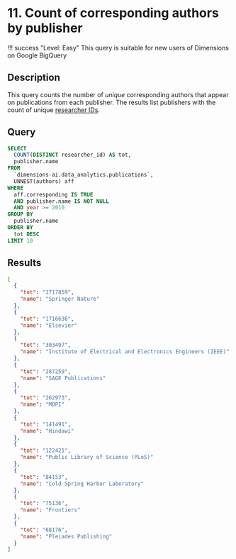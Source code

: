 # 11. Count of corresponding authors by publisher

!!! success "Level: Easy"
    This query is suitable for new users of Dimensions on Google BigQuery

## Description

This query counts the number of *unique* corresponding authors that appear on publications from each publisher. The results list publishers with the count of unique [researcher IDs](https://plus.dimensions.ai/support/solutions/articles/23000018779-how-are-researchers-unified-disambiguated-in-dimensions-).

## Query

```sql
SELECT
  COUNT(DISTINCT researcher_id) AS tot,
  publisher.name
FROM
  `dimensions-ai.data_analytics.publications`,
  UNNEST(authors) aff
WHERE
  aff.corresponding IS TRUE
  AND publisher.name IS NOT NULL
  AND year >= 2010
GROUP BY
  publisher.name
ORDER BY
  tot DESC
LIMIT 10
```



## Results

```json
[
  {
    "tot": "1717859",
    "name": "Springer Nature"
  },
  {
    "tot": "1716636",
    "name": "Elsevier"
  },
  {
    "tot": "303497",
    "name": "Institute of Electrical and Electronics Engineers (IEEE)"
  },
  {
    "tot": "287259",
    "name": "SAGE Publications"
  },
  {
    "tot": "262973",
    "name": "MDPI"
  },
  {
    "tot": "141491",
    "name": "Hindawi"
  },
  {
    "tot": "122421",
    "name": "Public Library of Science (PLoS)"
  },
  {
    "tot": "84153",
    "name": "Cold Spring Harbor Laboratory"
  },
  {
    "tot": "75136",
    "name": "Frontiers"
  },
  {
    "tot": "68176",
    "name": "Pleiades Publishing"
  }
]
```
